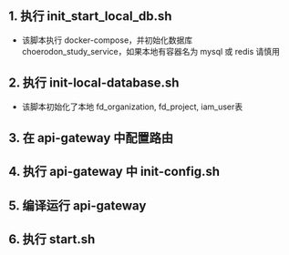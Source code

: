 ## 1. 执行 init_start_local_db.sh
+ 该脚本执行 docker-compose，并初始化数据库 choerodon_study_service，如果本地有容器名为 mysql 或 redis 请慎用
## 2. 执行 init-local-database.sh
+ 该脚本初始化了本地 fd_organization, fd_project, iam_user表
## 3. 在 api-gateway 中配置路由
## 4. 执行 api-gateway 中 init-config.sh
## 5. 编译运行 api-gateway 
## 6. 执行 start.sh                                                